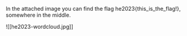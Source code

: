 In the attached image you can find the flag he2023{this_is_the_flag!}, somewhere in the middle.

![[he2023-wordcloud.jpg]]